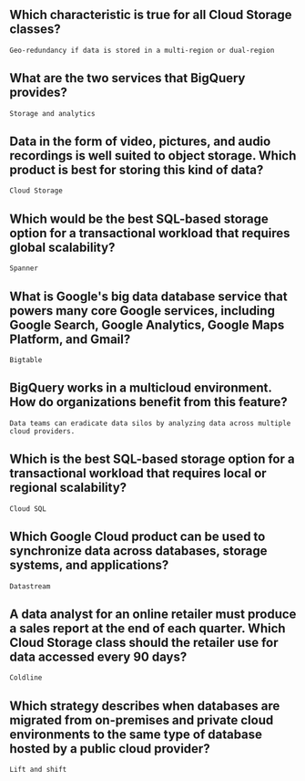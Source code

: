 ## Which characteristic is true for all Cloud Storage classes?

```
Geo-redundancy if data is stored in a multi-region or dual-region
```

## What are the two services that BigQuery provides?

```
Storage and analytics
```

## Data in the form of video, pictures, and audio recordings is well suited to object storage. Which product is best for storing this kind of data?

```
Cloud Storage
```

## Which would be the best SQL-based storage option for a transactional workload that requires global scalability?

```
Spanner
```

## What is Google's big data database service that powers many core Google services, including Google Search, Google Analytics, Google Maps Platform, and Gmail?

```
Bigtable
```

## BigQuery works in a multicloud environment. How do organizations benefit from this feature?

```
Data teams can eradicate data silos by analyzing data across multiple cloud providers.
```

## Which is the best SQL-based storage option for a transactional workload that requires local or regional scalability?

```
Cloud SQL
```

## Which Google Cloud product can be used to synchronize data across databases, storage systems, and applications?

```
Datastream
```

## A data analyst for an online retailer must produce a sales report at the end of each quarter. Which Cloud Storage class should the retailer use for data accessed every 90 days?

```
Coldline
```

## Which strategy describes when databases are migrated from on-premises and private cloud environments to the same type of database hosted by a public cloud provider?

```
Lift and shift
```
